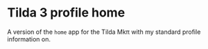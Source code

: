# Tilda 3 profile home

A version of the `home` app for the Tilda Mkπ with my standard profile
information on.
